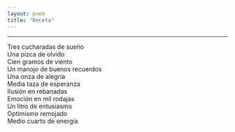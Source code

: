 ```yaml
---
layout: poem
title: "Receta"
---
```


-----

Tres cucharadas de sueño<br>
Una pizca de olvido<br>
Cien gramos de viento<br>
Un manojo de buenos recuerdos<br>
Una onza de alegría<br>
Media taza de esperanza<br>
Ilusión en rebanadas<br>
Emoción en mil rodajas<br>
Un litro de entusiasmo<br>
Optimismo remojado<br>
Medio cuarto de energía<br>

